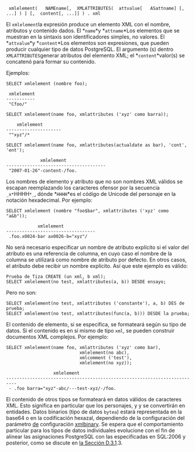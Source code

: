 ```
 xmlelement(   NAMEname[,  XMLATTRIBUTES(  attvalue[   ASattname] [, ...] ) ] [,  content[, ...]] ) . xml
```

El  `xmlelement`la expresión produce un elemento XML con el nombre, atributos y contenido dados. El  *`name`*y  *`attname`*Los elementos que se muestran en la sintaxis son identificadores simples, no valores. El  *`attvalue`*y  *`content`*Los elementos son expresiones, que pueden producir cualquier tipo de datos PostgreSQL. El argumento (s) dentro  `XMLATTRIBUTES`generar atributos del elemento XML; el  *`content`*valor(s) se concatenó para formar su contenido.

Ejemplos:

```
SELECT xmlelement (nombre foo);

 xmlelement
-----------
 "Cfoo/"

SELECT xmlelement(name foo, xmlattributes ('xyz' como barra));

    xmlelement
---------------------
 ""xyz"/*

SELECT xmlelement(name foo, xmlattributes(actualdate as bar), 'cont', 'ent');

             xmlelement
--------------------------------------
 "2007-01-26"-content-/foo.
```

Los nombres de elemento y atributo que no son nombres XML  válidos se escapan reemplazando los caracteres ofensor por la secuencia `_x*`HHHH`*_`, dónde  *`HHHH`*es el código de Unicode del personaje en la notación hexadecimal. Por ejemplo:

```
SELECT xmlelement (nombre "foo$bar", xmlattributes ('xyz' como "a&b"));

            xmlelement
----------------------------------
 .foo.x0024-bar ax0026-b="xyz"/
```

No será necesario especificar un nombre de atributo explícito  si el valor del atributo es una referencia de columna, en cuyo caso el  nombre de la columna se utilizará como nombre de atributo por defecto.  En otros casos, el atributo debe recibir un nombre explícito. Así que  este ejemplo es válido:

```
Prueba de Tiza CREATE (un xml, b xml);
SELECT xmlelement(no test, xmlattributes(a, b)) DESDE ensayo;
```

Pero no son:

```
SELECT xmlelement(no test, xmlattributes ('constante'), a, b) DES de prueba;
SELECT xmlelement(no test, xmlattributes(func(a, b))) DESDE la prueba;
```

El contenido de elemento, si se especifica, se formateará según su tipo de datos. Si el contenido es en sí mismo de tipo `xml`, se pueden construir documentos XML complejos. Por ejemplo:

```
SELECT xmlelement(name foo, xmlattributes ('xyz' como bar),
                            xmlelement(no abc),
                            xmlcomment ('test'),
                            xmlelement(no xyz));

                  xmlelement
--------------------------------------------------------------------------
 - .foo barra="xyz"-abc/---test-xyz/-/foo.
```

El contenido de otros tipos se formateará en datos válidos de  caracteres XML. Esto significa en particular que los personajes, y y se  convertirán en entidades. Datos binarios (tipo de datos `bytea`) estará representada en la base64 o en la codificación hexazal, dependiendo de la configuración del parámetro [de](https://www.postgresql.org/docs/current/runtime-config-client.html#GUC-XMLBINARY) configuración [xmlbinary](https://www.postgresql.org/docs/current/runtime-config-client.html#GUC-XMLBINARY). Se espera que el comportamiento particular para los tipos de datos  individuales evolucione con el fin de alinear las asignaciones  PostgreSQL con las especificadas en SQL:2006 y posterior, como se  discute en [la Sección D.3.1](https://www.postgresql.org/docs/current/xml-limits-conformance.html#FUNCTIONS-XML-LIMITS-CASTS).3.